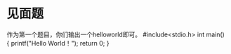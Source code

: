 # 见面题

作为第一个题目，你们输出一个helloworld即可。
#include<stdio.h>
int main()
{
printf("Hello World！\");
return 0;
}
